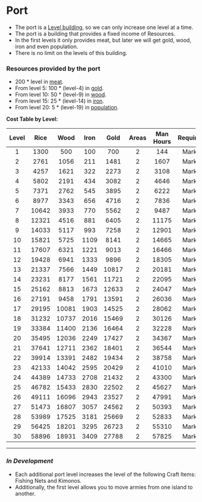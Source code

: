 # Port

- The port is a [Level building](../index.md#types-of-buildings), so we can only increase one level at a time.
- The port is a building that provides a fixed income of Resources.
- In the first levels it only provides meat, but later we will get gold, wood, iron and even population.
- There is no limit on the levels of this building.

### Resources provided by the port
- 200 * level in [meat](../../resources.md#meat).
- From level 5: 100 * (level-4) in [gold](../../resources.md#gold).
- From level 10: 50 * (level-9) in [wood](../../resources.md#wood).
- From level 15: 25 * (level-14) in [iron](../../resources.md#iron).
- From level 20: 5 * (level-19) in [population](../../population.md).

**Cost Table by Level:**

| Level | Rice  | Wood  | Iron  | Gold  | Areas | Man Hours | Requirement | Máx. level |
| :---: | :---: | :---: | :---: | :---: | :---: | :-------: | :---------: | :--------: |
|   1   | 1300  |  500  |  100  |  700  |   2   |    144    |  Market(1)  |     -      |
|   2   | 2761  | 1056  |  211  | 1481  |   2   |   1607    |  Market(1)  |     -      |
|   3   | 4257  | 1621  |  322  | 2273  |   2   |   3108    |  Market(1)  |     -      |
|   4   | 5802  | 2191  |  434  | 3082  |   2   |   4646    |  Market(1)  |     -      |
|   5   | 7371  | 2762  |  545  | 3895  |   2   |   6222    |  Market(1)  |     -      |
|   6   | 8977  | 3343  |  656  | 4716  |   2   |   7836    |  Market(1)  |     -      |
|   7   | 10642 | 3933  |  770  | 5562  |   2   |   9487    |  Market(1)  |     -      |
|   8   | 12321 | 4516  |  881  | 6405  |   2   |   11175   |  Market(1)  |     -      |
|   9   | 14033 | 5117  |  993  | 7258  |   2   |   12901   |  Market(1)  |     -      |
|  10   | 15821 | 5725  | 1109  | 8141  |   2   |   14665   |  Market(1)  |     -      |
|  11   | 17607 | 6321  | 1221  | 9013  |   2   |   16466   |  Market(1)  |     -      |
|  12   | 19428 | 6941  | 1333  | 9896  |   2   |   18305   |  Market(1)  |     -      |
|  13   | 21337 | 7566  | 1449  | 10817 |   2   |   20181   |  Market(1)  |     -      |
|  14   | 23231 | 8177  | 1561  | 11721 |   2   |   22095   |  Market(1)  |     -      |
|  15   | 25162 | 8813  | 1673  | 12633 |   2   |   24047   |  Market(1)  |     -      |
|  16   | 27191 | 9458  | 1791  | 13591 |   2   |   26036   |  Market(1)  |     -      |
|  17   | 29195 | 10081 | 1903  | 14525 |   2   |   28062   |  Market(1)  |     -      |
|  18   | 31232 | 10737 | 2016  | 15469 |   2   |   30126   |  Market(1)  |     -      |
|  19   | 33384 | 11400 | 2136  | 16464 |   2   |   32228   |  Market(1)  |     -      |
|  20   | 35495 | 12036 | 2249  | 17427 |   2   |   34367   |  Market(1)  |     -      |
|  21   | 37641 | 12711 | 2362  | 18401 |   2   |   36544   |  Market(1)  |     -      |
|  22   | 39914 | 13391 | 2482  | 19434 |   2   |   38758   |  Market(1)  |     -      |
|  23   | 42133 | 14042 | 2595  | 20429 |   2   |   41010   |  Market(1)  |     -      |
|  24   | 44389 | 14733 | 2708  | 21432 |   2   |   43300   |  Market(1)  |     -      |
|  25   | 46782 | 15433 | 2830  | 22502 |   2   |   45627   |  Market(1)  |     -      |
|  26   | 49111 | 16096 | 2943  | 23527 |   2   |   47991   |  Market(1)  |     -      |
|  27   | 51473 | 16807 | 3057  | 24562 |   2   |   50393   |  Market(1)  |     -      |
|  28   | 53989 | 17525 | 3181  | 25669 |   2   |   52833   |  Market(1)  |     -      |
|  29   | 56425 | 18201 | 3295  | 26723 |   2   |   55310   |  Market(1)  |     -      |
|  30   | 58896 | 18931 | 3409  | 27788 |   2   |   57825   |  Market(1)  |     -      |

---

### *In Development*

- Each additional port level increases the level of the following Craft Items: Fishing Nets and Kimonos.
- Additionally, the first level allows you to move armies from one island to another.